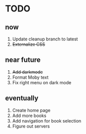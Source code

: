 # TODO
## now
1. Update cleanup branch to latest
2. ~~Externalize CSS~~
## near future
1. ~~Add darkmode~~
2. Format Moby text
3. Fix right menu on dark mode
## eventually
1. Create home page
2. Add more books
3. Add navigation for book selection
4. Figure out servers
